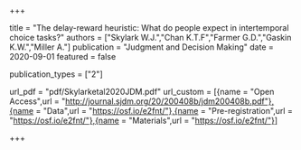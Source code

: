 +++

title = "The delay-reward heuristic: What do people expect in intertemporal choice tasks?"
authors = ["Skylark W.J.","Chan K.T.F","Farmer G.D.","Gaskin K.W.","Miller A."]
publication = "Judgment and Decision Making"
date = 2020-09-01
featured = false

publication_types = ["2"]

url_pdf = "pdf/Skylarketal2020JDM.pdf"
url_custom = [{name = "Open Access",url = "http://journal.sjdm.org/20/200408b/jdm200408b.pdf"},{name = "Data",url = "https://osf.io/e2fnt/"},{name = "Pre-registration",url = "https://osf.io/e2fnt/"},{name = "Materials",url = "https://osf.io/e2fnt/"}]

+++
